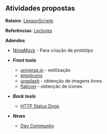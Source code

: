 ## Atividades propostas

**Roteiro**: [LessonScripts](https://github.com/fboliveira/CSI477-Sistemas-Web/tree/master/LessonScripts)

**Referências**: [Lectures](https://github.com/fboliveira/CSI477-Sistemas-Web/tree/master/Lectures)

**Adendos**

- [NinjaMock](https://ninjamock.com/home/index) - Para criação de protótipo 
  
- ***Front tools***
  - [universe.io](https://uiverse.io/) - estilização 
  - [emoticons](https://pt.piliapp.com/facebook-symbols/)
  - [unsplash](https://unsplash.com/) - obtenção de imagens livres
  - [flaticon](https://www.flaticon.com/br/) - obtenção de ícones
  
- ***Back tools***
  - [HTTP Status Dogs](https://httpstatusdogs.com/)

- ***News***
  - [Dev Community](https://dev.to/)